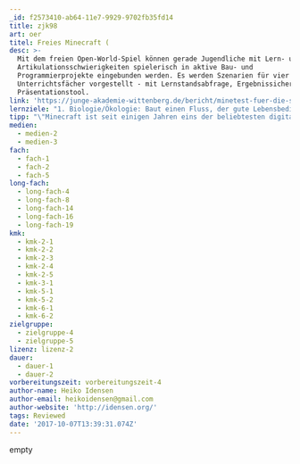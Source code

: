 ```yaml
---
_id: f2573410-ab64-11e7-9929-9702fb35fd14
title: zjk98
art: oer
titel: Freies Minecraft (
desc: >-
  Mit dem freien Open-World-Spiel können gerade Jugendliche mit Lern- und
  Artikulationsschwierigkeiten spielerisch in aktive Bau- und
  Programmierprojekte eingebunden werden. Es werden Szenarien für vier
  Unterrichtsfächer vorgestellt - mit Lernstandsabfrage, Ergebnissicherung und
  Präsentationstool.
link: 'https://junge-akademie-wittenberg.de/bericht/minetest-fuer-die-schule'
lernziele: "1. Biologie/Ökologie: Baut einen Fluss, der gute Lebensbedingungen bietet und einen Fluss, in dem es deutlich weniger Leben gibt.\r\n2. Kunst: Baut drei historische Gebäude in ihrem architektonischen Stil nach: Renaissance, Klassizismus und Neogotik.\r\n3. Religion/Ethik: Baut eine Kirche, eine Synagoge und eine Moschee\r\n4. Sozialkunde/Wirtschaft/Ökologie/Ethik: Baut die Stadt der Zukunft.\r\nQuelle: Tobias Thiel: https://junge-akademie-wittenberg.de/bericht/minetest-fuer-die-schule"
tipp: "\"Minecraft ist seit einigen Jahren eins der beliebtesten digitalen Spiele insbesondere bei Kindern und jüngeren Jugendlichen. Aktuell gibt ein Viertel der 11-13-Jährigen an, das Minecraft ihr Lieblingsspiel sei (vgl. JIM-Studie 2016, S. 45). Um an der Lebenswelt junger Menschen anzuknüpfen, ist es deshalb ein interessantes Tool für die Bildung, zumal es durch seine offene Struktur und Modifizierbarkeit fast beliebige Anwendungsmöglichkeiten hat. Es ist eine Art virtuelles Lego mit unbegrenztem Baukasten, in dem noch dazu alle gemeinsam bauen können. Über das Bauen hinaus können Programmierungen und elektrische Schaltungen eingesetzt werden. Für die Arbeit in der Schule lohnt es sich in der Regel, anstelle des Original-Minecraft den kostenlosen Open-Source-Klon Minetest einzusetzen.\r\nUnter Download findet man die verwendte Beispielwelt, die man nutzen kann, in dem man sie in den Ordner \"worlds\" im Minetest-Ordner entpackt, anschließend Minetest neustartet und die Welt \"LiGa\" auswählt.\" (Tobias Thiel)\r\n\r\nWeitere Links und Resourcen:\r\nMinetest in der Schule (Wiki) mit ausführlichen Schritt-für-Schritt Anleitungen (Birgit Lacher)\r\nhttps://wiki.minetest.net/Minetest_in_der_Schule\r\nLebendige Facebook-Gruppe zum Einsatz von Minntest/Minecraft in der Schule\r\nhttps://www.facebook.com/groups/1458900627735518/?ref=br_rs\r\nMinetestEdu: visuelles Admin-Tool für die Steuerung von Welteinstellungen und Teilnehmer-/Schüler-Aktivitäten - angelehnt an Minecraft-Edu\r\nhttps://github.com/minetest4edu"
medien:
  - medien-2
  - medien-3
fach:
  - fach-1
  - fach-2
  - fach-5
long-fach:
  - long-fach-4
  - long-fach-8
  - long-fach-14
  - long-fach-16
  - long-fach-19
kmk:
  - kmk-2-1
  - kmk-2-2
  - kmk-2-3
  - kmk-2-4
  - kmk-2-5
  - kmk-3-1
  - kmk-5-1
  - kmk-5-2
  - kmk-6-1
  - kmk-6-2
zielgruppe:
  - zielgruppe-4
  - zielgruppe-5
lizenz: lizenz-2
dauer:
  - dauer-1
  - dauer-2
vorbereitungszeit: vorbereitungszeit-4
author-name: Heiko Idensen
author-email: heikoidensen@gmail.com
author-website: 'http://idensen.org/'
tags: Reviewed
date: '2017-10-07T13:39:31.074Z'
---
```

empty
